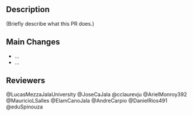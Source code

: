 ## Description

(Briefly describe what this PR does.)

## Main Changes

- ...
- ...

## Reviewers

@LucasMezzaJalaUniversity
@JoseCaJala
@cclaurevju
@ArielMonroy392
@MauricioLSalles
@ElamCanoJala
@AndreCarpio
@DanielRios491
@eduSpinouza
